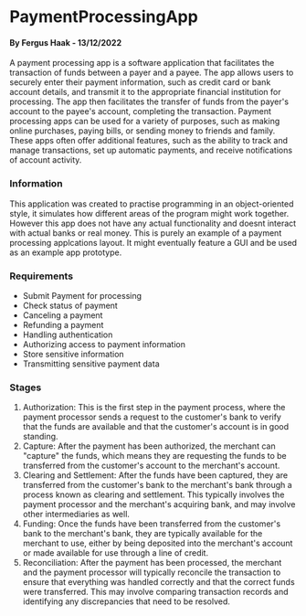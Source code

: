 # PaymentProcessingApp
#### By Fergus Haak - 13/12/2022 
A payment processing app is a software application that facilitates the transaction of funds between a payer and a payee. The app allows users to securely enter their payment information, such as credit card or bank account details, and transmit it to the appropriate financial institution for processing. The app then facilitates the transfer of funds from the payer's account to the payee's account, completing the transaction. Payment processing apps can be used for a variety of purposes, such as making online purchases, paying bills, or sending money to friends and family. These apps often offer additional features, such as the ability to track and manage transactions, set up automatic payments, and receive notifications of account activity.

### Information

This application was created to practise programming in an object-oriented style, it simulates how different areas of the program might work together. However this app does not have any actual functionality and doesnt interact with actual banks or real money. This is purely an example of a payment processing applcations layout. It might eventually feature a GUI and be used as an example app prototype.

### Requirements
- Submit Payment for processing
- Check status of payment
- Canceling a payment
- Refunding a payment
- Handling authentication
- Authorizing access to payment information
- Store sensitive information
- Transmitting sensitive payment data

### Stages
1. Authorization: This is the first step in the payment process, where the payment processor sends a request to the customer's bank to verify that the funds are available and that the customer's account is in good standing.
2. Capture: After the payment has been authorized, the merchant can "capture" the funds, which means they are requesting the funds to be transferred from the customer's account to the merchant's account.
3. Clearing and Settlement: After the funds have been captured, they are transferred from the customer's bank to the merchant's bank through a process known as clearing and settlement. This typically involves the payment processor and the merchant's acquiring bank, and may involve other intermediaries as well.
4. Funding: Once the funds have been transferred from the customer's bank to the merchant's bank, they are typically available for the merchant to use, either by being deposited into the merchant's account or made available for use through a line of credit.
5. Reconciliation: After the payment has been processed, the merchant and the payment processor will typically reconcile the transaction to ensure that everything was handled correctly and that the correct funds were transferred. This may involve comparing transaction records and identifying any discrepancies that need to be resolved.
